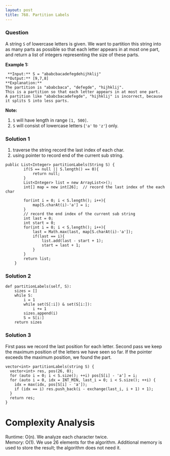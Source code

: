 ```yaml
---
layout: post
title: 768. Partition Labels
---
```

### Question
A string `S` of lowercase letters is given. We want to partition this string
into as many parts as possible so that each letter appears in at most one
part, and return a list of integers representing the size of these parts.

 **Example 1:**  

    
    
     **Input:** S = "ababcbacadefegdehijhklij"
    **Output:** [9,7,8]
    **Explanation:**
    The partition is "ababcbaca", "defegde", "hijhklij".
    This is a partition so that each letter appears in at most one part.
    A partition like "ababcbacadefegde", "hijhklij" is incorrect, because it splits S into less parts.
    

**Note:**  

  1. `S` will have length in range `[1, 500]`.
  2. `S` will consist of lowercase letters (`'a'` to `'z'`) only.

### Solution 1
  1. traverse the string record the last index of each char.
  2. using pointer to record end of the current sub string.

    
    
    public List<Integer> partitionLabels(String S) {
            if(S == null || S.length() == 0){
                return null;
            }
            List<Integer> list = new ArrayList<>();
            int[] map = new int[26];  // record the last index of the each char
    
            for(int i = 0; i < S.length(); i++){
                map[S.charAt(i)-'a'] = i;
            }
            // record the end index of the current sub string
            int last = 0;
            int start = 0;
            for(int i = 0; i < S.length(); i++){
                last = Math.max(last, map[S.charAt(i)-'a']);
                if(last == i){
                    list.add(last - start + 1);
                    start = last + 1;
                }
            }
            return list;
        }
    


### Solution 2
    
    
    def partitionLabels(self, S):
        sizes = []
        while S:
            i = 1
            while set(S[:i]) & set(S[i:]):
                i += 1
            sizes.append(i)
            S = S[i:]
        return sizes


### Solution 3
First pass we record the last position for each letter. Second pass we keep
the maximum position of the letters we have seen so far. If the pointer
exceeds the maximum position, we found the part.

    
    
    vector<int> partitionLabels(string S) {
      vector<int> res, pos(26, 0);  
      for (auto i = 0; i < S.size(); ++i) pos[S[i] - 'a'] = i;
      for (auto i = 0, idx = INT_MIN, last_i = 0; i < S.size(); ++i) {
        idx = max(idx, pos[S[i] - 'a']);
        if (idx == i) res.push_back(i - exchange(last_i, i + 1) + 1);
      }
      return res;
    }
    

# Complexity Analysis

Runtime: O(n). We analyze each character twice.  
Memory: O(1). We use 26 elements for the algorithm. Additional memory is used
to store the result; the algorithm does not need it.



